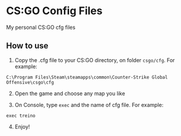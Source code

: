 # CS:GO Config Files
My personal CS:GO cfg files


## How to use

1. Copy the .cfg file to your CS:GO directory, on folder `csgo/cfg`. For example:
```
C:\Program Files\Steam\steamapps\common\Counter-Strike Global Offensive\csgo\cfg
```

2. Open the game and choose any map you like

3. On Console, type `exec` and the name of cfg file. For example:
```
exec treino
```

4. Enjoy!
